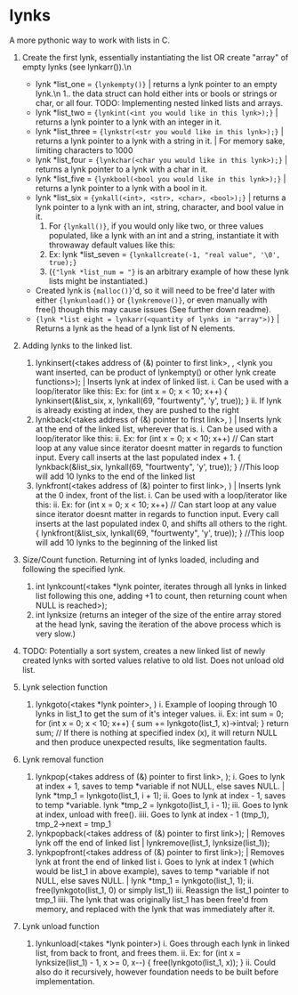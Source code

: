 # lynks
A more pythonic way to work with lists in C.
1. Create the first lynk, essentially instantiating the list OR create "array" of empty lynks (see lynkarr(<size>)).\n
    - lynk *list_one = ```{lynkempty()}``` | returns a lynk pointer to an empty lynk.\n
        1.. the data struct can hold either ints or bools or strings or char, or all four. TODO: Implementing nested linked lists and arrays.
    - lynk *list_two = ```{lynkint(<int you would like in this lynk>);}``` | returns a lynk pointer to a lynk with an integer in it.
    - lynk *list_three = ```{lynkstr(<str you would like in this lynk>);}``` | returns a lynk pointer to a lynk with a string in it.  | For memory sake, limiting characters to 1000
    - lynk *list_four = ```{lynkchar(<char you would like in this lynk>);}``` | returns a lynk pointer to a lynk with a char in it.
    - lynk *list_five = ```{lynkbool(<bool you would like in this lynk>);}``` | returns a lynk pointer to a lynk with a bool in it.
    - lynk *list_six = ```{ynkall(<int>, <str>, <char>, <bool>);}``` | returns a lynk pointer to a lynk with an int, string, character, and bool value in it.
        1. For ```{lynkall()}```, if you would only like two, or three values populated, like a lynk with an int and a string, instantiate it with throwaway default values like this:
        2. Ex:
            lynk *list_seven = ```{lynkallcreate(-1, "real value", '\0', true);}```
        3. (```{"lynk *list_num = "}``` is an arbitrary example of how these lynk lists might be instantiated.)
    - Created lynk is ```{malloc()}```'d, so it will need to be free'd later with either ```{lynkunload()}``` or ```{lynkremove()}```, or even manually with free() though this may cause issues (See further down readme).
    - ```{lynk *list eight = lynkarr(<quantity of lynks in "array">)}``` | Returns a lynk as the head of a lynk list of N elements.

2. Adding lynks to the linked list.
    1. lynkinsert(<takes address of (&) pointer to first link>, <index in list where you want lynk inserted>, <lynk you want inserted, can be product of lynkempty() or other lynk create functions>); | Inserts lynk at index of linked list.
        i. Can be used with a loop/iterator like this:
            Ex:
            for (int x = 0; x < 10; x++)
            {
                lynkinsert(&list_six, x, lynkall(69, "fourtwenty", 'y', true));
            }
        ii. If lynk is already existing at index, they are pushed to the right
    2. lynkback(<takes address of (&) pointer to first link>, <lynk you want inserted>) | Inserts lynk at the end of the linked list, wherever that is.
        i. Can be used with a loop/iterator like this:
        ii. Ex:
            for (int x = 0; x < 10; x++) // Can start loop at any value since iterator doesnt matter in regards to function input. Every call inserts at the last populated index + 1.
            {
                lynkback(&list_six, lynkall(69, "fourtwenty", 'y', true));
            }
            //This loop will add 10 lynks to the end of the linked list
    3. lynkfront(<takes address of (&) pointer to first link>, <lynk you want inserted>) | Inserts lynk at the 0 index, front of the list.
        i. Can be used with a loop/iterator like this:
        ii. Ex:
                for (int x = 0; x < 10; x++) // Can start loop at any value since iterator doesnt matter in regards to function input. Every call inserts at the last populated index 0, and shifts all others to the right.
                {
                    lynkfront(&list_six, lynkall(69, "fourtwenty", 'y', true));
                }
                //This loop will add 10 lynks to the beginning of the linked list

3. Size/Count function. Returning int of lynks loaded, including and following the specified lynk.
    1. int lynkcount(<takes *lynk pointer, iterates through all lynks in linked list following this one, adding +1 to count, then returning count when NULL is reached>);
    2. int lynksize (returns an integer of the size of the entire array stored at the head lynk, saving the iteration of the above process which is very slow.)


4. TODO: Potentially a sort system, creates a new linked list of newly created lynks with sorted values relative to old list. Does not unload old list.

5. Lynk selection function
    1. lynkgoto(<takes *lynk pointer>, <takes index of lynk you would like selected>)
        i. Example of looping through 10 lynks in list_1 to get the sum of it's integer values.
        ii. Ex:
            int sum = 0;
            for (int x = 0; x < 10; x++)
            {
                sum += lynkgoto(list_1, x)->intval;
            }
            return sum;
            // If there is nothing at specified index (x), it will return NULL and then produce unexpected results, like segmentation faults.

6. Lynk removal function
    1. lynkpop(<takes address of (&) pointer to first link>, <takes index in lynk list that lynk is to be removed>);
        i. Goes to lynk at index + 1, saves to temp *variable if not NULL, else saves NULL. | lynk *tmp_1 = lynkgoto(list_1, i + 1);
        ii. Goes to lynk at index - 1, saves to temp *variable. lynk *tmp_2 = lynkgoto(list_1, i - 1);
        iii. Goes to lynk at index, unload with free().
        iiii. Goes to lynk at index - 1 (tmp_1), tmp_2->next = tmp_1
    2. lynkpopback(<takes address of (&) pointer to first link>); | Removes lynk off the end of linked list | lynkremove(list_1, lynksize(list_1));
    3. lynkpopfront(<takes address of (&) pointer to first link>); | Removes lynk at front the end of linked list
        i. Goes to lynk at index 1 (which would be list_1 in above example), saves to temp *variable if not NULL, else saves NULL. | lynk *tmp_1 = lynkgoto(list_1, 1);
        ii. free(lynkgoto(list_1, 0) or simply list_1)
        iii. Reassign the list_1 pointer to tmp_1
        iiii. The lynk that was originally list_1 has been free'd from memory, and replaced with the lynk that was immediately after it.

7. Lynk unload function
    1. lynkunload(<takes *lynk pointer>)
        i. Goes through each lynk in linked list, from back to front, and frees them.
        ii. Ex:
            for (int x = lynksize(list_1) - 1, x >= 0, x--)
            {
                free(lynkgoto(list_1, x));
            }
        ii. Could also do it recursively, however foundation needs to be built before implementation.


